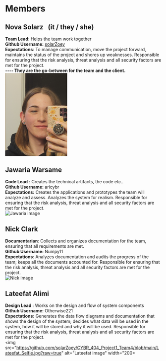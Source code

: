 # Members

## Nova Solarz &nbsp; (it / they / she)
**Team Lead**: Helps the team work together
<br>**Github Username:** [solarZoey](https://github.com/solarZoey)
<br>**Expectations**: To manage communication, move the project forward, maintains the status of the project and shores up weaknesses. Responsible for ensuring that the risk analysis, threat analysis and all security factors are met for the project.
<br> **---- They are the go-between for the team and the client.**
<br><img src="https://github.com/solarZoey/CYBR_404_Project1_Team4/blob/main/Nova_Selfie.jpg?raw=true" alt="Nova image" width="200"/>

## Jawaria Warsame
**Code Lead** : Creates the technical artifacts, the code etc..
<br>**Github Username:** aricybr
<br>**Expectations:** Creates the applications and prototypes the team will analyze and assess. Analyzes the system for realism. Responsible for ensuring that the risk analysis, threat analysis and all security factors are met for the project.
<br><img src="https://github.com/solarZoey/CYBR_404_Project1_Team4/blob/main/Jawaria_Selfie.jpg?raw=true" alt="Jawaria image" width="200">

## Nick Clark
**Documentarian**: Collects and organizes documentation for the team, ensuring that all requirements are met.
<br>**Github Username:** Numpy11
<br>**Expectations**: Analyzes documentation and audits the progress of the team; keeps all the documents accounted for. Responsible for ensuring that the risk analysis, threat analysis and all security factors are met for the project.
<br><img scr="https://github.com/solarZoey/CYBR_404_Project1_Team4/blob/main/Nick_Selfie.jpeg?raw=true" alt="Nick image" width="200"> 

## Lateefat Alimi
**Design Lead** : Works on the design and flow of system components
<br>**Github Username:** Otherwise221
<br>**Expectations:** Generates the data flow diagrams and documentation that shows the design of the system; decides what data will be used in the system, how it will be stored and why it will be used. Responsible for ensuring that the risk analysis, threat analysis and all security factors are met for the project.
<br><img src="https://github.com/solarZoey/CYBR_404_Project1_Team4/blob/main/Lateefat_Selfie.jpg?raw=true" alt="Lateefat image" width="200>
